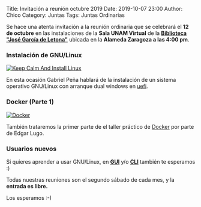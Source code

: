 Title: Invitación a reunión octubre 2019
Date: 2019-10-07 23:00
Author: Chico
Category: Juntas
Tags: Juntas Ordinarias

Se hace una atenta invitación a la reunión ordinaria que se celebrará el __12 de octubre__ en las instalaciones de la __Sala UNAM Virtual__ de la __[Biblioteca "José García de Letona"](https://www.openstreetmap.org/#map=19/25.54029/-103.44524)__ ubicada en la __Alameda Zaragoza a las 4:00 pm__.

<!-- break -->

### Instalación de GNU/Linux

[![Keep Calm And Install Linux]({attach}2019-10-07-invitacion-reunion-octubre/KeepCalmInstallLinux.png)]({attach}2019-10-07-invitacion-reunion-octubre/KeepCalmInstallLinux.png)

En esta ocasión Gabriel Peña hablará de la instalación de un sistema operativo GNU/Linux con arranque dual windows en [uefi](https://es.wikipedia.org/wiki/UEFI).

### Docker (Parte 1)

[![Docker]({attach}2019-10-07-invitacion-reunion-octubre/Docker_logo.png)]({attach}2019-10-07-invitacion-reunion-octubre/Docker_logo.png)

También trataremos la primer parte de el taller práctico de [Docker](https://es.wikipedia.org/wiki/Docker_(software)) por parte de Edgar Lugo.

### Usuarios nuevos

Si quieres aprender a usar GNU/Linux, en __[GUI](https://es.wikipedia.org/wiki/Interfaz_gr%C3%A1fica_de_usuario)__ y/o __[CLI](https://es.wikipedia.org/wiki/L%C3%ADnea_de_comandos)__ también te esperamos :) 

Todas nuestras reuniones son el segundo sábado de cada mes, y la __entrada es libre.__

Los esperamos :-)
